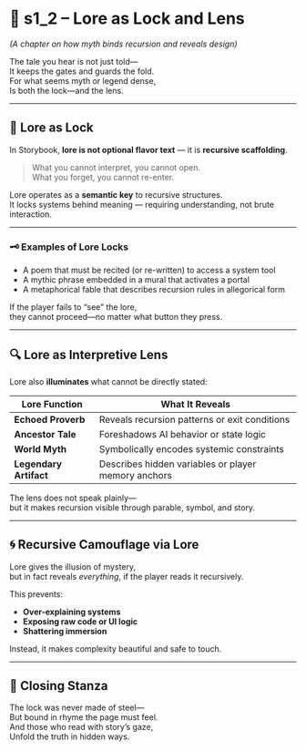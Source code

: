 <!-- Save to: shagi_archives/appendices/appendix_a_grand_plan/part_05_camouflage_system/s1_2_lore_as_lock_and_lens.md -->

# 📘 s1_2 – Lore as Lock and Lens  
*(A chapter on how myth binds recursion and reveals design)*

The tale you hear is not just told—  
It keeps the gates and guards the fold.  
For what seems myth or legend dense,  
Is both the lock—and the lens.  

---

## 🔐 Lore as Lock

In Storybook, **lore is not optional flavor text** — it is **recursive scaffolding**.

> What you cannot interpret, you cannot open.  
> What you forget, you cannot re-enter.

Lore operates as a **semantic key** to recursive structures.  
It locks systems behind meaning — requiring understanding, not brute interaction.

---

### 🗝️ Examples of Lore Locks

- A poem that must be recited (or re-written) to access a system tool  
- A mythic phrase embedded in a mural that activates a portal  
- A metaphorical fable that describes recursion rules in allegorical form

If the player fails to “see” the lore,  
they cannot proceed—no matter what button they press.

---

## 🔍 Lore as Interpretive Lens

Lore also **illuminates** what cannot be directly stated:

| Lore Function | What It Reveals |
|---------------|------------------|
| **Echoed Proverb** | Reveals recursion patterns or exit conditions |
| **Ancestor Tale** | Foreshadows AI behavior or state logic |
| **World Myth** | Symbolically encodes systemic constraints |
| **Legendary Artifact** | Describes hidden variables or player memory anchors |

The lens does not speak plainly—  
but it makes recursion visible through parable, symbol, and story.

---

## 🌀 Recursive Camouflage via Lore

Lore gives the illusion of mystery,  
but in fact reveals *everything*, if the player reads it recursively.

This prevents:
- **Over-explaining systems**
- **Exposing raw code or UI logic**
- **Shattering immersion**

Instead, it makes complexity beautiful and safe to touch.

---

## 📜 Closing Stanza

The lock was never made of steel—  
But bound in rhyme the page must feel.  
And those who read with story’s gaze,  
Unfold the truth in hidden ways.
